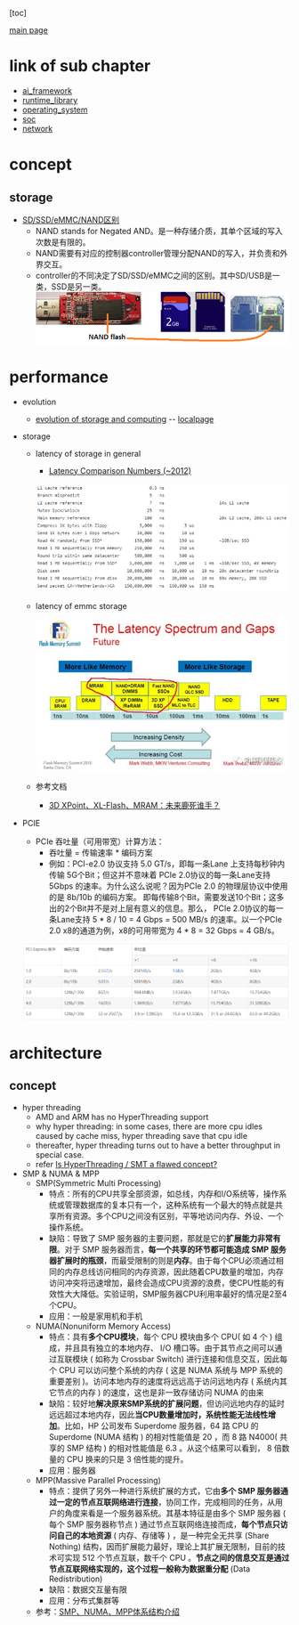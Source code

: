 
[toc]

[main page](../entry.md)

# link of sub chapter

* [ai_framework](./ai_framework.md)
* [runtime_library](./runtime_library.md)
* [operating_system](./operating_system.md)
* [soc](./soc.md)
* [network](./network.md)

# concept

## storage

* [SD/SSD/eMMC/NAND区别](https://superuser.com/questions/594357/ssd-sd-emmc-raw-nand-what-are-the-differences)
    * NAND stands for Negated AND。是一种存储介质，其单个区域的写入次数是有限的。
    * NAND需要有对应的控制器controller管理分配NAND的写入，并负责和外界交互。
    * controller的不同决定了SD/SSD/eMMC之间的区别。其中SD/USB是一类，SSD是另一类。
    ![nand](./data/system/nand.png)

# performance

* evolution
    * [evolution of storage and computing](http://pages.experts-exchange.com/processing-power-compared/) -- [localpage](./data/system/Processing%20Power%20Compared.html)
* storage
  * latency of storage in general
      * [Latency Comparison Numbers (~2012)](https://gist.github.com/jboner/2841832)

      ![system_latency.PNG](./data/system/system_latency.PNG)

  * latency of emmc storage

      ![latency of storage](./data/latency_of_each_storage.jpg)

  * 参考文档
    * [3D XPoint、XL-Flash、MRAM：未来鹿死谁手？](https://zhuanlan.zhihu.com/p/78216825)

* PCIE
    * PCIe 吞吐量（可用带宽）计算方法：
        * 吞吐量 = 传输速率 *  编码方案
        * 例如：PCI-e2.0 协议支持 5.0 GT/s，即每一条Lane 上支持每秒钟内传输 5G个Bit；但这并不意味着 PCIe 2.0协议的每一条Lane支持 5Gbps 的速率。为什么这么说呢？因为PCIe 2.0 的物理层协议中使用的是 8b/10b 的编码方案。 即每传输8个Bit，需要发送10个Bit；这多出的2个Bit并不是对上层有意义的信息。那么， PCIe 2.0协议的每一条Lane支持 5 * 8 / 10 = 4 Gbps = 500 MB/s 的速率。以一个PCIe 2.0 x8的通道为例，x8的可用带宽为 4 * 8 = 32 Gbps = 4 GB/s。

    ![pcie.png](./data/pcie.png)

# architecture

## concept

* hyper threading
  * AMD and ARM has no HyperThreading support
  * why hyper threading: in some cases, there are more cpu idles caused by cache miss, hyper threading save that cpu idle
  * thereafter, hyper threading turns out to have a better throughput in special case.
  * refer [Is HyperThreading / SMT a flawed concept?](https://stackoverflow.com/questions/23078766/is-hyperthreading-smt-a-flawed-concept)
* SMP & NUMA & MPP
    * SMP(Symmetric Multi Processing)
        * 特点：所有的CPU共享全部资源，如总线，内存和I/O系统等，操作系统或管理数据库的复本只有一个，这种系统有一个最大的特点就是共享所有资源。多个CPU之间没有区别，平等地访问内存、外设、一个操作系统。
        * 缺陷：导致了 SMP 服务器的主要问题，那就是它的**扩展能力非常有限**。对于 SMP 服务器而言，**每一个共享的环节都可能造成 SMP 服务器扩展时的瓶颈**，而最受限制的则是**内存**。由于每个CPU必须通过相同的内存总线访问相同的内存资源，因此随着CPU数量的增加，内存访问冲突将迅速增加，最终会造成CPU资源的浪费，使CPU性能的有效性大大降低。实验证明，SMP服务器CPU利用率最好的情况是2至4个CPU。
        * 应用：一般是家用机和手机
    * NUMA(Nonuniform Memory Access)
        * 特点：具有**多个CPU模块**，每个 CPU 模块由多个 CPU( 如 4 个 ) 组成，并且具有独立的本地内存、 I/O 槽口等。由于其节点之间可以通过互联模块 ( 如称为 Crossbar Switch) 进行连接和信息交互，因此每个 CPU 可以访问整个系统的内存 ( 这是 NUMA 系统与 MPP 系统的重要差别 )。访问本地内存的速度将远远高于访问远地内存 ( 系统内其它节点的内存 ) 的速度，这也是非一致存储访问 NUMA 的由来
        * 缺陷：较好地**解决原来SMP系统的扩展问题**，但访问远地内存的延时远远超过本地内存，因此**当CPU数量增加时，系统性能无法线性增加**。比如，HP 公司发布 Superdome 服务器，64 路 CPU 的 Superdome (NUMA 结构 ) 的相对性能值是 20 ，而 8 路 N4000( 共享的 SMP 结构 ) 的相对性能值是 6.3 。从这个结果可以看到， 8 倍数量的 CPU 换来的只是 3 倍性能的提升。
        * 应用：服务器
    * MPP(Massive Parallel Processing)
        * 特点：提供了另外一种进行系统扩展的方式，它由**多个 SMP 服务器通过一定的节点互联网络进行连接**，协同工作，完成相同的任务，从用户的角度来看是一个服务器系统。其基本特征是由多个 SMP 服务器 ( 每个 SMP 服务器称节点 ) 通过节点互联网络连接而成，**每个节点只访问自己的本地资源** ( 内存、存储等 ) ，是一种完全无共享 (Share Nothing) 结构，因而扩展能力最好，理论上其扩展无限制，目前的技术可实现 512 个节点互联，数千个 CPU 。**节点之间的信息交互是通过节点互联网络实现的，这个过程一般称为数据重分配** (Data Redistribution)
        * 缺陷：数据交互量有限
        * 应用：分布式集群等
    * 参考：[SMP、NUMA、MPP体系结构介绍](https://www.cnblogs.com/yubo/archive/2010/04/23/1718810.html)